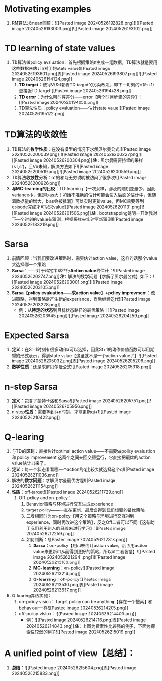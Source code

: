 # Motivating examples
1. RM算法求mean回顾：![[Pasted image 20240526192828.png]]![[Pasted image 20240526193003.png]]![[Pasted image 20240526193102.png]]
# TD learning of state values
1. TD算法做policy evaluation：首先根据策略π生成一组数据，TD算法就是要用这些数据来估计π对于的state value![[Pasted image 20240526193601.png]]![[Pasted image 20240526193807.png]]![[Pasted image 20240526194124.png]]
	1. **TD target**：使得V(St)朝着TD target的方向改进，即下一时刻的V(St+1)更接近TD target![[Pasted image 20240526194428.png]]
	2. **TD error**：为什么叫时序差分——error【两个时间步骤的差异】![[Pasted image 20240526194938.png]]
	3. TD算法性质：policy evaluation——估计state value![[Pasted image 20240526195122.png]]

# TD算法的收敛性
1. TD算法的**数学性质**：在没有模型的情况下求解贝尔曼公式![[Pasted image 20240526200039.png]]![[Pasted image 20240526200227.png]]![[Pasted image 20240526200304.png]]***注***：贝尔曼需要持续的采样(s,r,s')，且Vπ未知，解决方法如下![[Pasted image 20240526200519.png]]![[Pasted image 20240526200559.png]]
2. TD算法**收敛性**分析：αt的和为无穷说明被访问了很多次![[Pasted image 20240526200926.png]]
3. **与MC-learning的比较**：TD-learning【一次采样，涉及的随机变量少，因此variance小，但是bias大！初始不准确的估计可能会进入后面的估计中，但随着数据量的增大，bias会被抵消】可以实时更新value，但MC需要等到episode完成才可以求value![[Pasted image 20240526201131.png]]![[Pasted image 20240526201506.png]]***注***：bootstrapping说明一开始我对下一个时刻的value有猜测，根据采样来实时更新猜测![[Pasted image 20240529183219.png]]

# Sarsa
1. 前情回顾：当我们要改进策略时，需要估计action value，这样的话那个value大选择哪一个策略
2. **Sarsa**：——对于给定策略进行**Action value**的估计：![[Pasted image 20240526202747.png]]***注***：解决的数学问题【求解了贝尔曼公式】如下：![[Pasted image 20240526203001.png]]![[Pasted image 20240526203105.png]]
3. **Sarsa【policy evaluation——求action value】+policy improvment**：改进策略，得到策略后产生新的experience，然后继续迭代![[Pasted image 20240526203228.png]]
	* 例：从**特定的状态**到目标状态路径的最优策略！![[Pasted image 20240526203945.png]]![[Pasted image 20240526204259.png]]

# Expected Sarsa
1. **定义**：在St+1时刻有很多动作a可以选择，因此St+1的动作价值函数可以用期望的形式表示，得到state value【这里就不是一个action value了】![[Pasted image 20240526205032.png]]![[Pasted image 20240526205206.png]]
2. **数学性质**：还是求解贝尔曼公式![[Pasted image 20240526205318.png]]
# n-step Sarsa
1. **定义**：包含了蒙特卡洛和Sarsa![[Pasted image 20240526205751.png]]![[Pasted image 20240526205956.png]]
2. n-step**性质**：需要等到t+n时刻，才能更新qt+1![[Pasted image 20240526210422.png]]

# Q-learing
1. 与TD的**区别**：直接估计optimal action value——不需要做policy evaluation和 policy improvement 这两个之间来回交替运行，它直接把最优的action value估计出来了。
2. **定义**：每一个状态看看哪一个action的q比较大就选择这个q![[Pasted image 20240526211036.png]]
3. 解决的**数学问题**：求解贝尔曼最优方程![[Pasted image 20240526211154.png]]
4. **性质**：off-target![[Pasted image 20240526211729.png]]
	1. Off-policy and on-policy：
		1. Behavior策略与环境进行交互生成experience
		2. target policy——一直在更新，最后会得到我们想要的最优策略
		3. 二者相同时为on-policy【用这个策略与环境进行交互得到experience，同时再改进这个策略】，反之Off二者可以不同【这有助于我们利用别人的经验来进行学习】![[Pasted image 20240526212259.png]]
		4. 如何判断：![[Pasted image 20240526212313.png]]
			1. **Sarsa**：on-policy【用πt来估计action value，后面用action value来更新πt从而得到更好的策略，所以πt二者皆是】![[Pasted image 20240526212941.png]]![[Pasted image 20240526213100.png]]
			2. **MC-learning**：on-policy![[Pasted image 20240526213214.png]]
			3. **Q-learning**：off-policy![[Pasted image 20240526213530.png]]![[Pasted image 20240526213637.png]]
5. Q-learing算法实施：
	1. on-policy vision：Target policy can be anything【存在一个搜索】和behaviour一样![[Pasted image 20240526214205.png]]
	2. off-policy vision：![[Pasted image 20240526214403.png]]
		* 例：![[Pasted image 20240526214716.png]]![[Pasted image 20240526214843.png]]***注***：上图为探索性比较强的例子，下面为探索性较弱的例子![[Pasted image 20240526215019.png]]

# A unified point of view【总结】：
1. **总结**：![[Pasted image 20240526215604.png]]![[Pasted image 20240526215833.png]]
